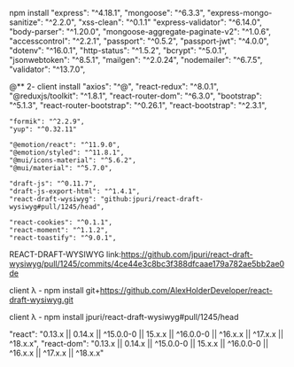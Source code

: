 

npm install 
    "express": "^4.18.1",
    "mongoose": "^6.3.3",
    "express-mongo-sanitize": "^2.2.0",
    "xss-clean": "^0.1.1"
    "express-validator": "^6.14.0",
    "body-parser": "^1.20.0",
    "mongoose-aggregate-paginate-v2": "^1.0.6",
    "accesscontrol": "^2.2.1",
    "passport": "^0.5.2",
    "passport-jwt": "^4.0.0",
    "dotenv": "^16.0.1",
    "http-status": "^1.5.2",
    "bcrypt": "^5.0.1",
    "jsonwebtoken": "^8.5.1",
    "mailgen": "^2.0.24",
    "nodemailer": "^6.7.5",
    "validator": "^13.7.0",



@** 2- client install
    "axios": "^@",
    "react-redux": "^8.0.1",
    "@reduxjs/toolkit": "^1.8.1",
    "react-router-dom": "^6.3.0",
    "bootstrap": "^5.1.3",
    "react-router-bootstrap": "^0.26.1",
    "react-bootstrap": "^2.3.1",

    "formik": "^2.2.9",
    "yup": "^0.32.11"

    "@emotion/react": "^11.9.0",
    "@emotion/styled": "^11.8.1",
    "@mui/icons-material": "^5.6.2",
    "@mui/material": "^5.7.0",

    "draft-js": "^0.11.7",
    "draft-js-export-html": "^1.4.1",
    "react-draft-wysiwyg": "github:jpuri/react-draft-wysiwyg#pull/1245/head",

    "react-cookies": "^0.1.1",
    "react-moment": "^1.1.2",
    "react-toastify": "^9.0.1",




REACT-DRAFT-WYSIWYG
link:https://github.com/jpuri/react-draft-wysiwyg/pull/1245/commits/4ce44e3c8bc3f388dfcaae179a782ae5bb2ae0de

client λ - npm install git+https://github.com/AlexHolderDeveloper/react-draft-wysiwyg.git

client λ - npm install jpuri/react-draft-wysiwyg#pull/1245/head

"react": "0.13.x || 0.14.x || ^15.0.0-0 || 15.x.x || ^16.0.0-0 || ^16.x.x || ^17.x.x || ^18.x.x",
"react-dom": "0.13.x || 0.14.x || ^15.0.0-0 || 15.x.x || ^16.0.0-0 || ^16.x.x || ^17.x.x || ^18.x.x"
